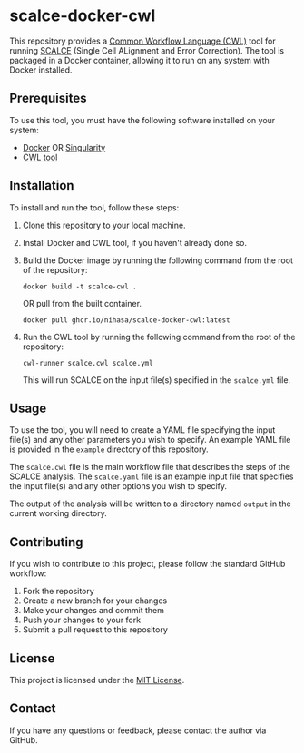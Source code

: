 # scalce-docker-cwl

This repository provides a [Common Workflow Language (CWL)](https://www.commonwl.org/) tool for running [SCALCE](https://github.com/wdecoster/scalce) (Single Cell ALignment and Error Correction). The tool is packaged in a Docker container, allowing it to run on any system with Docker installed.

## Prerequisites

To use this tool, you must have the following software installed on your system:

- [Docker](https://www.docker.com/) OR [Singularity](https://sylabs.io/singularity/)
- [CWL tool](https://github.com/common-workflow-language/cwltool)

## Installation

To install and run the tool, follow these steps:

1. Clone this repository to your local machine.
2. Install Docker and CWL tool, if you haven't already done so.
3. Build the Docker image by running the following command from the root of the repository:

    ```
    docker build -t scalce-cwl .
    ```
    OR pull from the built container.
    ```
    docker pull ghcr.io/nihasa/scalce-docker-cwl:latest
    ```


4. Run the CWL tool by running the following command from the root of the repository:

    ```
    cwl-runner scalce.cwl scalce.yml
    ```

   This will run SCALCE on the input file(s) specified in the `scalce.yml` file.

## Usage

To use the tool, you will need to create a YAML file specifying the input file(s) and any other parameters you wish to specify. An example YAML file is provided in the `example` directory of this repository.

The `scalce.cwl` file is the main workflow file that describes the steps of the SCALCE analysis. The `scalce.yaml` file is an example input file that specifies the input file(s) and any other options you wish to specify.

The output of the analysis will be written to a directory named `output` in the current working directory.

## Contributing

If you wish to contribute to this project, please follow the standard GitHub workflow:

1. Fork the repository
2. Create a new branch for your changes
3. Make your changes and commit them
4. Push your changes to your fork
5. Submit a pull request to this repository

## License

This project is licensed under the [MIT License](https://github.com/Nihasa/scalce-docker-cwl/blob/main/LICENSE).

## Contact

If you have any questions or feedback, please contact the author via GitHub.
